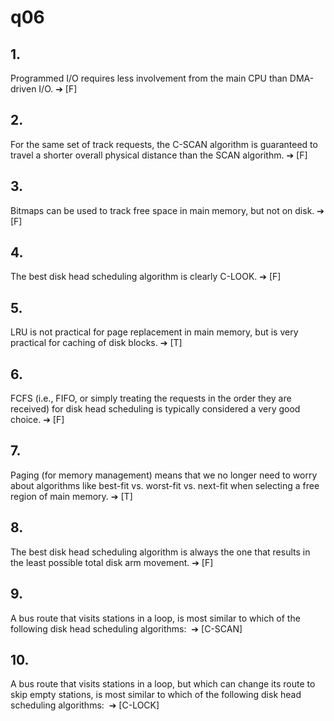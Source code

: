 # q06

## 1.
Programmed I/O requires less involvement from the main CPU than DMA-driven I/O. ➔ [F] 


## 2.
For the same set of track requests, the C-SCAN algorithm is guaranteed to travel a shorter overall physical distance than the SCAN algorithm. ➔ [F] 


## 3.
Bitmaps can be used to track free space in main memory, but not on disk. ➔ [F] 


## 4.
The best disk head scheduling algorithm is clearly C-LOOK. ➔ [F] 


## 5.
LRU is not practical for page replacement in main memory, but is very practical for caching of disk blocks. ➔ [T] 


## 6.
FCFS (i.e., FIFO, or simply treating the requests in the order they are received) for disk head scheduling is typically considered a very good choice. ➔ [F] 


## 7.
Paging (for memory management) means that we no longer need to worry about algorithms like best-fit vs. worst-fit vs. next-fit when selecting a free region of main memory. ➔ [T] 


## 8.
The best disk head scheduling algorithm is always the one that results in the least possible total disk arm movement. ➔ [F] 


## 9.
A bus route that visits stations in a loop, is most similar to which of the following disk head scheduling algorithms:  ➔ [C-SCAN] 


## 10.
A bus route that visits stations in a loop, but which can change its route to skip empty stations, is most similar to which of the following disk head scheduling algorithms:  ➔ [C-LOCK]
